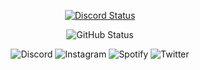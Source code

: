 <p align="center">
    <a href="https://discord.com/users/309378948226088970" target="_blank">
        <img src="https://lanyard.cnrad.dev/api/309378948226088970" alt="Discord Status" />
    </a>
</p>




<p align="center">
    <a target="_blank">
        <img src="https://github-readme-stats.vercel.app/api?username=Lcilento&show_icons=true&bg_color=181923&text_color=ffffff&icon_color=ffffff&title_color=491384&custom_title=Lcilento19&border_color=000000&locale=pt-BR"
            alt="GitHub Status" />
    </a>
</p>

<div align="center" >
<img src="https://img.shields.io/badge/Discord-7289DA?style=for-the-badge&logo=discord&logoColor=white"
        href="https://discordapp.com/users/667861423598075933" alt="Discord">
<img src="https://img.shields.io/badge/Instagram-E4405F?style=for-the-badge&logo=instagram&logoColor=white"
        href="https://https://www.instagram.com/cilento15/" alt="Instagram">
<img src="https://img.shields.io/badge/Spotify-1ED760?&style=for-the-badge&logo=spotify&logoColor=white"
        href="https://open.spotify.com/user/q362jc5ftluv86odmd0095gdf?si=7e39e367dd2145e6" alt="Spotify">
<img src="https://img.shields.io/badge/Twitter-1DA1F2?style=for-the-badge&logo=twitter&logoColor=white"
        href="https://twitter.com/cilento15" alt="Twitter">
</div>
